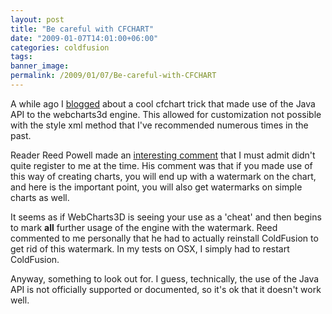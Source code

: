 ```yaml
---
layout: post
title: "Be careful with CFCHART"
date: "2009-01-07T14:01:00+06:00"
categories: coldfusion 
tags: 
banner_image: 
permalink: /2009/01/07/Be-careful-with-CFCHART
---
```


A while ago I <a href="http://www.raymondcamden.com/index.cfm/2008/1/18/Coolest-CFCHART-Trick-Ever">blogged</a> about a cool cfchart trick that made use of the Java API to the webcharts3d engine. This allowed for customization not possible with the style xml method that I've recommended numerous times in the past. 

Reader Reed Powell made an <a href="http://www.coldfusionjedi.com/index.cfm/2008/1/18/Coolest-CFCHART-Trick-Ever#c49E6AEFA-19B9-E658-9DF6931D0D623A27">interesting comment</a> that I must admit didn't quite register to me at the time. His comment was that if you made use of this way of creating charts, you will end up with a watermark on the chart, and here is the important point, you will also get watermarks on simple charts as well.

It seems as if WebCharts3D is seeing your use as a 'cheat' and then begins to mark <b>all</b> further usage of the engine with the watermark. Reed commented to me personally that he had to actually reinstall ColdFusion to get rid of this watermark. In my tests on OSX, I simply had to restart ColdFusion.

Anyway, something to look out for. I guess, technically, the use of the Java API is not officially supported or documented, so it's ok that it doesn't work well.